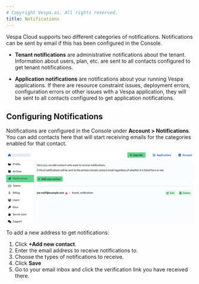 ```yaml
---
# Copyright Vespa.ai. All rights reserved.
title: Notifications
---
```


Vespa Cloud supports two different categories of notifications. Notifications can be sent
by email if this has been configured in the Console.

 * **Tenant notifications** are administrative notifications about the tenant.  Information
   about users, plan, etc. are sent to all contacts configured to get tenant notifications.

 * **Application notifications** are notifications about your running Vespa applications.
   If there are resource constraint issues, deployment errors, configuration errors or other
   issues with a Vespa application, they will be sent to all contacts configured to get
   application notifications.

## Configuring Notifications
Notifications are configured in the Console under **Account > Notifications**.  You can add
contacts here that will start receiving emails for the categories enabled for that contact.

<!--
![Console Notifications](/assets/console-notifications.png)
-->
<img src="/assets/img/console-notifications.png" alt="Console Notifications"
  width="932px" height="auto">

To add a new address to get notifications:
1. Click **+Add new contact**.
2. Enter the email address to receive notifications to.
3. Choose the types of notifications to receive.
4. Click **Save**
5. Go to your email inbox and click the verification link you have received there.
